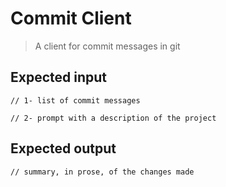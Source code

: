 # Commit Client
> A client for commit messages in git

## Expected input
```
// 1- list of commit messages

// 2- prompt with a description of the project
```

## Expected output
```
// summary, in prose, of the changes made
```
